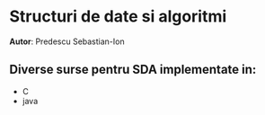 # Structuri de date si algoritmi

**Autor**: Predescu Sebastian-Ion


## Diverse surse pentru SDA implementate in:
- C
- java
